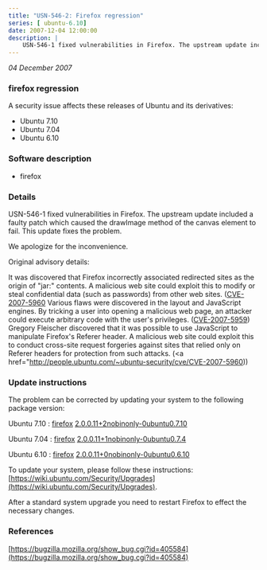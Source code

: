 ```yaml
---
title: "USN-546-2: Firefox regression"
series: [ ubuntu-6.10]
date: 2007-12-04 12:00:00
description: |
    USN-546-1 fixed vulnerabilities in Firefox. The upstream update included a faulty patch which caused the drawImage method of the canvas element to fail.  This update fixes the problem.
--- 
```

 
 

*04 December 2007*

### firefox regression

A security issue affects these releases of Ubuntu and its derivatives:

* Ubuntu 7.10
* Ubuntu 7.04
* Ubuntu 6.10

### Software description

* firefox 

### Details

USN-546-1 fixed vulnerabilities in Firefox. The upstream update included a faulty patch which caused the drawImage method of the canvas element to fail. This update fixes the problem.

We apologize for the inconvenience.

Original advisory details:

 It was discovered that Firefox incorrectly associated redirected sites as the origin of &quot;jar:&quot; contents. A malicious web site could exploit this to modify or steal confidential data (such as passwords) from other web sites. ([CVE-2007-5960](http://people.ubuntu.com/~ubuntu-security/cve/CVE-2007-5947">CVE-2007-5947</a>) Various flaws were discovered in the layout and JavaScript engines. By tricking a user into opening a malicious web page, an attacker could execute arbitrary code with the user&#39;s privileges. (<a href="http://people.ubuntu.com/~ubuntu-security/cve/CVE-2007-5959">CVE-2007-5959</a>) Gregory Fleischer discovered that it was possible to use JavaScript to manipulate Firefox&#39;s Referer header. A malicious web site could exploit this to conduct cross-site request forgeries against sites that relied only on Referer headers for protection from such attacks. (<a href="http://people.ubuntu.com/~ubuntu-security/cve/CVE-2007-5960)) 

### Update instructions

The problem can be corrected by updating your system to the following package version:

Ubuntu 7.10
 : [firefox](https://launchpad.net/ubuntu/+source/firefox) <span> [2.0.0.11+2nobinonly-0ubuntu0.7.10](https://launchpad.net/ubuntu/+source/firefox/2.0.0.11+2nobinonly-0ubuntu0.7.10) </span> 

Ubuntu 7.04
 : [firefox](https://launchpad.net/ubuntu/+source/firefox) <span> [2.0.0.11+1nobinonly-0ubuntu0.7.4](https://launchpad.net/ubuntu/+source/firefox/2.0.0.11+1nobinonly-0ubuntu0.7.4) </span> 

Ubuntu 6.10
 : [firefox](https://launchpad.net/ubuntu/+source/firefox) <span> [2.0.0.11+0nobinonly-0ubuntu0.6.10](https://launchpad.net/ubuntu/+source/firefox/2.0.0.11+0nobinonly-0ubuntu0.6.10) </span> 

To update your system, please follow these instructions: [https://wiki.ubuntu.com/Security/Upgrades](https://wiki.ubuntu.com/Security/Upgrades).

After a standard system upgrade you need to restart Firefox to effect the necessary changes. 

### References

 
 [https://bugzilla.mozilla.org/show_bug.cgi?id=405584](https://bugzilla.mozilla.org/show_bug.cgi?id=405584)
 

